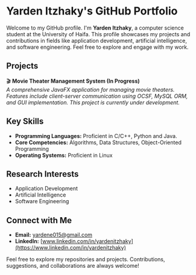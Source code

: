 # Yarden Itzhaky's GitHub Portfolio


Welcome to my GitHub profile. I'm **Yarden Itzhaky**, a computer science student at the University of Haifa. This profile showcases my projects and contributions in fields like application development, artificial intelligence, and software engineering. Feel free to explore and engage with my work.

## Projects

🎬 **Movie Theater Management System (In Progress)**  
*A comprehensive JavaFX application for managing movie theaters. Features include client-server communication using OCSF, MySQL ORM, and GUI implementation. This project is currently under development.*

## Key Skills

- **Programming Languages:** Proficient in C/C++, Python and Java.
- **Core Competencies:** Algorithms, Data Structures, Object-Oriented Programming
- **Operating Systems:** Proficient in Linux

## Research Interests

- Application Development
- Artificial Intelligence
- Software Engineering

## Connect with Me

- **Email:** [yardene015@gmail.com](mailto:yardene015@gmail.com)
- **LinkedIn:** [www.linkedin.com/in/yardenitzhaky](https://www.linkedin.com/in/yardenitzhaky)

Feel free to explore my repositories and projects. Contributions, suggestions, and collaborations are always welcome!
